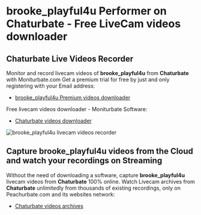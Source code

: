 # brooke_playful4u Performer on Chaturbate - Free LiveCam videos downloader

## Chaturbate Live Videos Recorder

Monitor and record livecam videos of **brooke_playful4u** from **Chaturbate** with Moniturbate.com
Get a premium trial for free by just and only registering with your Email address:
* [brooke_playful4u Premium videos downloader](https://moniturbate.com/request-demo-licence-key.html)

Free livecam videos downloader - Moniturbate Software:
* [Chaturbate videos downloader](https://moniturbate.com/moniturbate-download-software.html)

![brooke_playful4u livecam videos recorder](https://peachurnet.com/templates/moniturbate-software.png)


## Capture brooke_playful4u videos from the Cloud and watch your recordings on Streaming

Without the need of downloading a software, capture **brooke_playful4u** livecam videos from **Chaturbate** 100% online.
Watch Livecam archives from **Chaturbate** unlimitedly from thousands of existing recordings, only on Peachurbate.com and its websites network:
* [Chaturbate videos archives](https://peachurnet.com/)
